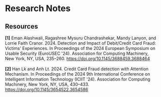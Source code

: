 # Research Notes

## Resources
**[1]** Eman Alashwali, Ragashree Mysuru Chandrashekar, Mandy Lanyon, and Lorrie Faith Cranor. 2024. Detection and Impact of Debit/Credit Card Fraud: Victims' Experiences. In Proceedings of the 2024 European Symposium on Usable Security (EuroUSEC '24). Association for Computing Machinery, New York, NY, USA, 235–260. https://doi.org/10.1145/3688459.3688464
<br><br>
**[2]** Han Lk and Anh Lt. 2024. Credit Card Fraud detection with Attention Mechanism. In Proceedings of the 2024 9th International Conference on Intelligent Information Technology (ICIIT '24). Association for Computing Machinery, New York, NY, USA, 430–433. https://doi.org/10.1145/3654522.3654586
